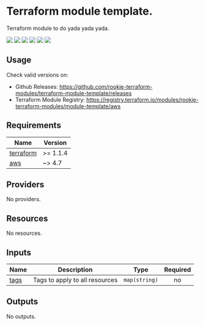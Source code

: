 # Terraform module template.

Terraform module to do yada yada yada.

[![](https://github.com/rookie-terraform-modules/terraform-module-template/workflows/terraform/badge.svg)](https://github.com/rookie-terraform-modules/terraform-module-template/actions?query=workflow%3Aterraform)
[![](https://img.shields.io/github/license/rookie-terraform-modules/terraform-module-template)](https://github.com/rookie-terraform-modules/terraform-module-template)
[![](https://img.shields.io/github/issues/rookie-terraform-modules/terraform-module-template)](https://github.com/rookie-terraform-modules/terraform-module-template)
[![](https://img.shields.io/github/issues-closed/rookie-terraform-modules/terraform-module-template)](https://github.com/rookie-terraform-modules/terraform-module-template)
[![](https://img.shields.io/github/languages/code-size/rookie-terraform-modules/terraform-module-template)](https://github.com/rookie-terraform-modules/terraform-module-template)
[![](https://img.shields.io/github/repo-size/rookie-terraform-modules/terraform-module-template)](https://github.com/rookie-terraform-modules/terraform-module-template)

## Usage

Check valid versions on:

- Github Releases: <https://github.com/rookie-terraform-modules/terraform-module-template/releases>
- Terraform Module Registry: <https://registry.terraform.io/modules/rookie-terraform-modules/module-template/aws>

<!-- BEGIN_TF_DOCS -->
## Requirements

| Name | Version |
|------|---------|
| <a name="requirement_terraform"></a> [terraform](#requirement\_terraform) | >= 1.1.4 |
| <a name="requirement_aws"></a> [aws](#requirement\_aws) | ~> 4.7 |

## Providers

No providers.

## Resources

No resources.

## Inputs

| Name | Description | Type | Required |
|------|-------------|------|:--------:|
| <a name="input_tags"></a> [tags](#input\_tags) | Tags to apply to all resources | `map(string)` | no |

## Outputs

No outputs.
<!-- END_TF_DOCS -->
